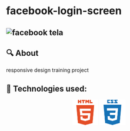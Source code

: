 # facebook-login-screen
![facebook tela](https://user-images.githubusercontent.com/87580316/129992883-a8dade02-f2f9-41d4-b029-847be4dfac19.jpg)
---
## :mag: About 
responsive design training project

## :rocket: Technologies used:
<p align="center">
<img src="https://github.com/devicons/devicon/blob/master/icons/html5/html5-plain-wordmark.svg" alt="html5"  width="70" height="70"/>
<img src="https://github.com/devicons/devicon/blob/master/icons/css3/css3-plain-wordmark.svg" alt="css3" width="70" height="70"/>
 
